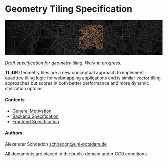 # Geometry Tiling Specification

![Geometry Tile](img/tile_header.png)

_Draft specification for geometry tiling. Work in progress._

**TL;DR** Geometry tiles are a new conceptual approach to implement quadtree
tiling logic for webmapping applications and is similar vector tiling 
approaches but scores in both better performance and more dynamic stylization
optoins.


#### Contents

- [General Motivation](pdf/motivation.pdf)
- [Backend Specification](doc/server.mediawiki)
- [Frontend Specification](doc/client.mediawiki)


#### Authors

Alexander Schoedon <schoedon@uni-potsdam.de>

All documents are placed in the public domain under CC0 conditions.